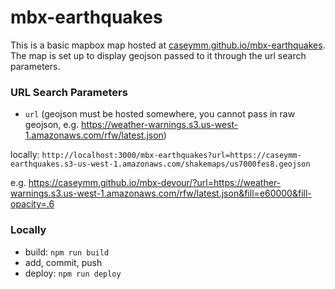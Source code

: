 # mbx-earthquakes
This is a basic mapbox map hosted at [caseymm.github.io/mbx-earthquakes](caseymm.github.io/mbx-earthquakes). The map is set up to display geojson passed to it through the url search parameters.

### URL Search Parameters
- `url` (geojson must be hosted somewhere, you cannot pass in raw geojson, e.g. https://weather-warnings.s3.us-west-1.amazonaws.com/rfw/latest.json)

locally:
`http://localhost:3000/mbx-earthquakes?url=https://caseymm-earthquakes.s3-us-west-1.amazonaws.com/shakemaps/us7000fes8.geojson`

e.g. 
https://caseymm.github.io/mbx-devour/?url=https://weather-warnings.s3.us-west-1.amazonaws.com/rfw/latest.json&fill=e60000&fill-opacity=.6

<!-- That example would render this on the map:
![Image of Red Flag Warning](rfw-example.png) -->

### Locally
- build: `npm run build`
- add, commit, push
- deploy: `npm run deploy`

